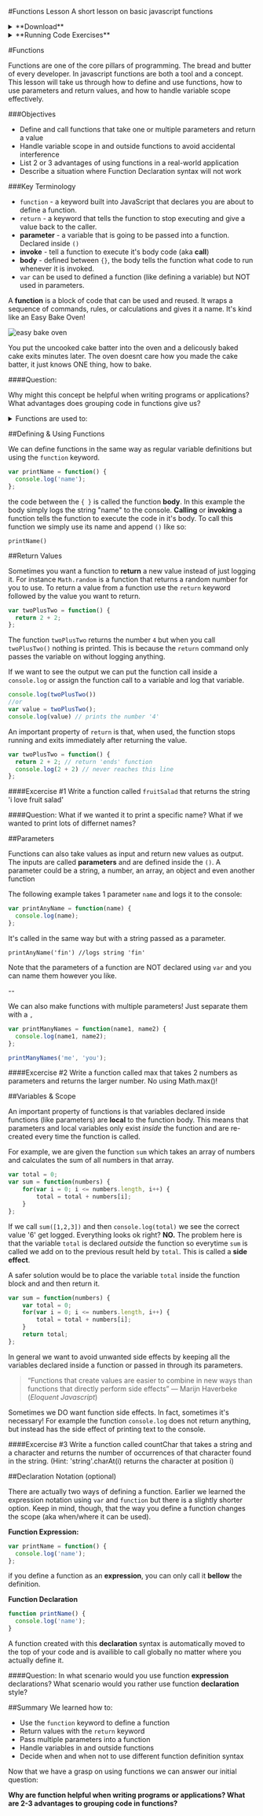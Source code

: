 #Functions Lesson
A short lesson on basic javascript functions

<details>
	<summary>**Download**</summary>

This lesson assumes that you have node & git already installed. Alternatively you can solve the excercises in [jsbin](https://jsbin.com/?js,console), and use `console.log` to compare answers.

To download paste this line into your terminal:
`git clone https://github.com/Shurlow/functions-lesson.git
`
</details>

<details>
	<summary>**Running Code Exercises**</summary>

Throughout the lesson there will be excercises to practice applying concepts. You can try running your solutions by calling:

`node excercise#/solution.js` replacing `#` with the excercise number

When you're ready you can test your solution by calling:

`node excercise#/test.js`

(note: these commands require your terminal being located in the root directory of this repo)

</details>


#Functions


Functions are one of the core pillars of programming. The bread and butter of every developer. In javascript functions are both a tool and a concept. This lesson will take us through how to define and use functions, how to use parameters and return values, and how to handle variable scope effectively.

###Objectives

* Define and call functions that take one or multiple parameters and return a value
* Handle variable scope in and outside functions to avoid accidental interference
* List 2 or 3 advantages of using functions in a real-world application
* Describe a situation where Function Declaration syntax will not work

###Key Terminology

* `function` - a keyword built into JavaScript that declares you are about to define a function.
* `return` - a keyword that tells the function to stop executing and give a value back to the caller.
* **parameter** - a variable that is going to be passed into a function. Declared inside `()`
* **invoke** - tell a function to execute it's body code (aka **call**)
* **body** - defined between `{}`, the body tells the function what code to run whenever it is invoked. 
* `var` can be used to defined a function (like defining a variable) but NOT used in parameters.



A **function** is a block of code that can be used and reused. It wraps a sequence of commands, rules, or calculations and gives it a name. It's kind like an Easy Bake Oven!

![easy bake oven](http://www.gannett-cdn.com/-mm-/831250b3be5476246a6f08c61a986ad46d977194/c=0-39-1421-903&r=x329&c=580x326/local/-/media/USATODAY/popcandy/2013/10/02/1380730235000-eb-81.JPG "Easy Bake Oven!")

You put the uncooked cake batter into the oven and a delicously baked cake exits minutes later.
The oven doesnt care how you made the cake batter, it just knows ONE thing, how to bake.

####Question:

Why might this concept be helpful when writing programs or applications?
What advantages does grouping code in functions give us?

<details>
  <summary>Functions are used to:</summary>
  
* Improve clarity / readability
* Structure large applications
* Reduce repetition
* Isolate behavior
  
</details>

##Defining & Using Functions

We can define functions in the same way as regular variable definitions but using the `function` keyword.

```javascript
var printName = function() {
  console.log('name');
};
```

the code between the `{ }` is called the function **body**. In this example the  body simply logs the string "name" to the console. **Calling** or **invoking** a function tells the function to execute the code in it's body. To call this function we simply use its name and append `()` like so:

`printName()`

##Return Values

Sometimes you want a function to **return** a new value instead of just logging it. For instance `Math.random` is a function that returns a random number for you to use. To return a value from a function use the `return` keyword followed by the value you want to return.

```javascript
var twoPlusTwo = function() {
  return 2 + 2;
};
```
The function `twoPlusTwo` returns the number `4` but
when you call `twoPlusTwo()` nothing is printed. This is because the `return` command only passes the variable on without logging anything.

If we want to see the output we can put the function call inside a `console.log` or assign the function call to a variable and log that variable.

```javascript
console.log(twoPlusTwo())
//or
var value = twoPlusTwo();
console.log(value) // prints the number '4'
```
An important property of `return` is that, when used, the function stops running and exits immediately after returning the value.

```javascript
var twoPlusTwo = function() {
  return 2 + 2; // return 'ends' function
  console.log(2 + 2) // never reaches this line
};
```

####Excercise #1
Write a function called `fruitSalad` that returns the 
string 'i love fruit salad'

####Question:
What if we wanted it to print a specific name? What if we wanted to print lots of differnet names?

##Parameters
	
Functions can also take values as input and return new values as output. The inputs are called **parameters** and are defined inside the `()`. A parameter could be a string, a number, an array, an object and even another function

The following example takes 1 parameter `name` and logs it to the console:

```javascript
var printAnyName = function(name) {
  console.log(name);
};
```

It's called in the same way but with a string passed as a parameter.

`printAnyName('fin') //logs string 'fin'`

Note that the parameters of a function are NOT declared using `var` and you can name them however you like.

--

We can also make functions with multiple parameters!
Just separate them with a `,`

```javascript
var printManyNames = function(name1, name2) {
  console.log(name1, name2);
};

printManyNames('me', 'you');
```

####Excercise #2
Write a function called max that takes 2 numbers
as parameters and returns the larger number. No using Math.max()!

##Variables & Scope
	
An important property of functions is that variables declared inside functions (like parameters) are **local** to the function body. This means that parameters and local variables only exist *inside* the function and are re-created every time the function is called.

For example, we are given the function `sum` which takes an array of numbers and calculates the sum of all numbers in that array.

```javascript
var total = 0;
var sum = function(numbers) {
	for(var i = 0; i <= numbers.length, i++) {
		total = total + numbers[i];
	}
};
```
If we call `sum([1,2,3])` and then `console.log(total)` we see the correct value '6' get logged. Everything looks ok right? **NO.** The problem here is that the variable `total` is declared *outside* the function so everytime `sum` is called we add on to the previous result held by `total`. This is called a **side effect**.

A safer solution would be to place the variable `total` inside the function block and and then return it.

```javascript
var sum = function(numbers) {
	var total = 0;
	for(var i = 0; i <= numbers.length, i++) {
		total = total + numbers[i];
	}
	return total;
};
```

In general we want to avoid unwanted side effects by keeping all the variables declared inside a function or passed in through its parameters.

> “Functions that create values are easier to combine in new ways than functions that directly perform side effects” 
― Marijn Haverbeke (*Eloquent Javascript*)

Sometimes we DO want function side effects. In fact, sometimes it's necessary! For example the function `console.log` does not return anything, but instead has the side effect of printing text to the console.
	
####Excercise #3
Write a function called countChar that takes a string and a character
and returns the number of occurrences of that character found in the string.
(Hint: 'string'.charAt(i) returns the character at position i)

##Declaration Notation (optional)

There are actually two ways of defining a function. Earlier we learned the expression notation using `var` and `function` but there is a slightly shorter option.
Keep in mind, though, that the way you define a function changes the scope (aka when/where it can be used).

**Function Expression:**

```javascript
var printName = function() {
  console.log('name');
};
```
if you define a function as an **expression**, you can only call it **bellow** the definition. 

**Function Declaration**

```javascript
function printName() {
  console.log('name');
}
```
A function created with this **declaration** syntax is automatically moved to the top of your code and is availible to call globally no matter where you actually define it.

####Question:
In what scenario would you use function **expression** declarations? What scenario would you rather use function **declaration** style?


##Summary
We learned how to:

* Use the `function` keyword to define a function
* Return values with the `return` keyword
* Pass multiple parameters into a function
* Handle variables in and outside functions
* Decide when and when not to use different function definition syntax


Now that we have a grasp on using functions we can answer our initial question:

**Why are function helpful when writing programs or applications? What are 2-3 advantages to grouping code in functions?**
